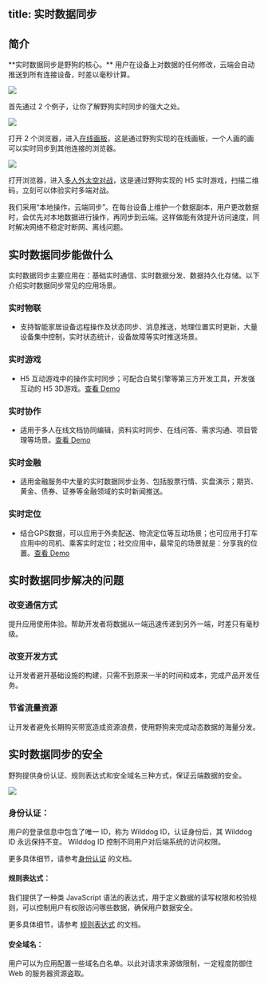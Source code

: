 title: 实时数据同步
---
<h2 id='简介' class="article-heading top-heading">简介</h2>
**实时数据同步是野狗的核心。** 用户在设备上对数据的任何修改，云端会自动推送到所有连接设备，时差以毫秒计算。

![](/images/syncdevices.png)

首先通过 2 个例子，让你了解野狗实时同步的强大之处。

![](/images/sketchboard.png)

打开 2 个浏览器，进入[在线画板](http://drawing.wilddogapp.com/)，这是通过野狗实现的在线画板，一个人画的画可以实时同步到其他连接的浏览器。

![](/images/starwar.png)

打开浏览器，进入[多人外太空对战](https://www.wilddog.com/examples/game#)，这是通过野狗实现的 H5 实时游戏，扫描二维码，立刻可以体验实时多端对战。

我们采用“本地操作，云端同步”。在每台设备上维护一个数据副本，用户更改数据时，会优先对本地数据进行操作，再同步到云端。这样做能有效提升访问速度，同时解决网络不稳定时断网、离线问题。


## 实时数据同步能做什么 
实时数据同步主要应用在：基础实时通信、实时数据分发、数据持久化存储。以下介绍实时数据同步常见的应用场景。

### 实时物联
- 支持智能家居设备远程操作及状态同步、消息推送，地理位置实时更新，大量设备集中控制，实时状态统计，设备故障等实时推送场景。

### 实时游戏
- H5 互动游戏中的操作实时同步；可配合白鹭引擎等第三方开发工具，开发强互动的 H5 3D游戏。[查看 Demo](http://starwars.wilddogapp.com/)

### 实时协作
- 适用于多人在线文档协同编辑，资料实时同步、在线问答、需求沟通、项目管理等场景。[查看 Demo](http://wildpad.wilddogapp.com/#1)

### 实时金融

- 适用金融服务中大量的实时数据同步业务、包括股票行情、实盘演示；期货、黄金、债券、证券等金融领域的实时新闻推送。


### 实时定位

- 结合GPS数据，可以应用于外卖配送、物流定位等互动场景；也可应用于打车应用中的司机、乘客实时定位；社交应用中，最常见的场景就是：分享我的位置。[查看 Demo](http://geomap.wilddogapp.com/)



## 实时数据同步解决的问题

### 改变通信方式
提升应用使用体验。帮助开发者将数据从一端迅速传递到另外一端，时差只有毫秒级。

### 改变开发方式
让开发者避开基础设施的构建，只需不到原来一半的时间和成本，完成产品开发任务。

### 节省流量资源
让开发者避免长期购买带宽造成资源浪费，使用野狗来完成动态数据的海量分发。


## 实时数据同步的安全

野狗提供身份认证、规则表达式和安全域名三种方式，保证云端数据的安全。

![](/images/protect.png)

### 身份认证：

用户的登录信息中包含了唯一 ID，称为 Wilddog ID，认证身份后，其 Wilddog ID 永远保持不变。 Wilddog ID 控制不同用户对后端系统的访问权限。

更多具体细节，请参考[身份认证](/overview/auth.html) 的文档。


#### 规则表达式：


我们提供了一种类 JavaScript 语法的表达式，用于定义数据的读写权限和校验规则，可以控制用户有权限访问哪些数据，确保用户数据安全。
 
更多具体细节，请参考 [规则表达式](/guide/sync/rules/introduce.html) 的文档。
  
#### 安全域名：

用户可以为应用配置一些域名白名单。以此对请求来源做限制，一定程度防御住 Web 的服务器资源盗取。



